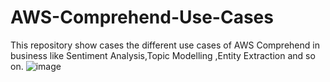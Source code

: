 # AWS-Comprehend-Use-Cases
This repository show cases the different use cases of AWS Comprehend in business like Sentiment Analysis,Topic Modelling ,Entity Extraction and so on.
![image](https://user-images.githubusercontent.com/60520494/159439003-20ae9292-07ce-4205-a21d-59b609b1164d.png)
